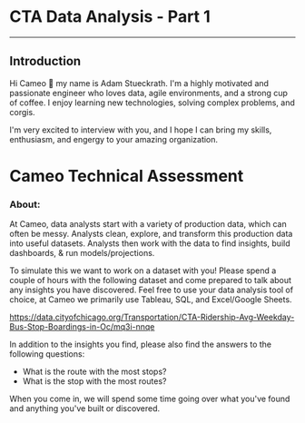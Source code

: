 # CTA Data Analysis - Part 1 
--- 


## Introduction
Hi Cameo 👋 my name is Adam Stueckrath. I'm a highly motivated and passionate engineer who loves data, agile environments, and a strong cup of coffee. I enjoy learning new technologies, solving complex problems, and corgis. 

I'm very excited to interview with you, and I hope I can bring my skills, enthusiasm, and engergy to your amazing organization. 

# Cameo Technical Assessment

### About:
At Cameo, data analysts start with a variety of production data, which can often be messy. Analysts clean, explore, and transform this production data into useful datasets. Analysts then work with the data to find insights, build dashboards, & run models/projections.

To simulate this we want to work on a dataset with you! Please spend a couple of hours with the following dataset and come prepared to talk about any insights you have discovered. Feel free to use your data analysis tool of choice, at Cameo we primarily use Tableau, SQL, and Excel/Google Sheets.

https://data.cityofchicago.org/Transportation/CTA-Ridership-Avg-Weekday-Bus-Stop-Boardings-in-Oc/mq3i-nnqe

In addition to the insights you find, please also find the answers to the following questions:
* What is the route with the most stops?
* What is the stop with the most routes?

When you come in, we will spend some time going over what you've found and anything you've built or discovered.